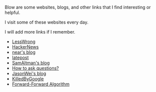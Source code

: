 Blow are some websites, blogs, and other links that I find interesting or helpful.

I visit some of these websites every day.

I will add more links if I remember.

- [LessWrong](https://www.lesswrong.com/)
- [HackerNews](https://hackernews.com/)
- [near's blog](https://near.blog/)
- [latepost](https://www.latepost.com/)
- [SamAltman's blog](https://blog.samaltman.com/)
- [How to ask questions?](http://www.catb.org/~esr/faqs/smart-questions.html)
- [JasonWei's blog](https://www.jasonwei.net/blog)
- [KilledByGoogle](https://killedbygoogle.com/)
- [Forward-Forward Algorithm](https://arxiv.org/pdf/2212.13345.pdf)
